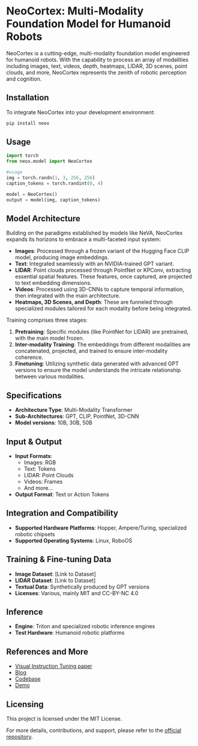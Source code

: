 # NeoCortex: Multi-Modality Foundation Model for Humanoid Robots

NeoCortex is a cutting-edge, multi-modality foundation model engineered for humanoid robots. With the capability to process an array of modalities including images, text, videos, depth, heatmaps, LIDAR, 3D scenes, point clouds, and more, NeoCortex represents the zenith of robotic perception and cognition.

## Installation
To integrate NeoCortex into your development environment:

```bash
pip install neox
```

## Usage
```python
import torch
from neox.model import NeoCortex

#usage
img = torch.randn(1, 3, 256, 256)
caption_tokens = torch.randint(0, 4)

model = NeoCortex()
output = model(img, caption_tokens)
```

## Model Architecture
Building on the paradigms established by models like NeVA, NeoCortex expands its horizons to embrace a multi-faceted input system:

- **Images**: Processed through a frozen variant of the Hugging Face CLIP model, producing image embeddings.
- **Text**: Integrated seamlessly with an NVIDIA-trained GPT variant.
- **LIDAR**: Point clouds processed through PointNet or KPConv, extracting essential spatial features. These features, once captured, are projected to text embedding dimensions.
- **Videos**: Processed using 3D-CNNs to capture temporal information, then integrated with the main architecture.
- **Heatmaps, 3D Scenes, and Depth**: These are funneled through specialized modules tailored for each modality before being integrated.

Training comprises three stages:
1. **Pretraining**: Specific modules (like PointNet for LIDAR) are pretrained, with the main model frozen.
2. **Inter-modality Training**: The embeddings from different modalities are concatenated, projected, and trained to ensure inter-modality coherence.
3. **Finetuning**: Utilizing synthetic data generated with advanced GPT versions to ensure the model understands the intricate relationship between various modalities.

## Specifications

- **Architecture Type**: Multi-Modality Transformer
- **Sub-Architectures**: GPT, CLIP, PointNet, 3D-CNN
- **Model versions**: 10B, 30B, 50B

## Input & Output

- **Input Formats**: 
  - Images: RGB
  - Text: Tokens
  - LIDAR: Point Clouds
  - Videos: Frames
  - And more...
- **Output Format**: Text or Action Tokens

## Integration and Compatibility

- **Supported Hardware Platforms**: Hopper, Ampere/Turing, specialized robotic chipsets
- **Supported Operating Systems**: Linux, RoboOS

## Training & Fine-tuning Data

- **Image Dataset**: [Link to Dataset]
- **LIDAR Dataset**: [Link to Dataset]
- **Textual Data**: Synthetically produced by GPT versions
- **Licenses**: Various, mainly MIT and CC-BY-NC 4.0

## Inference

- **Engine**: Triton and specialized robotic inference engines
- **Test Hardware**: Humanoid robotic platforms

## References and More

- [Visual Instruction Tuning paper](#)
- [Blog](#)
- [Codebase](https://github.com/kyegomez/NeoCortex)
- [Demo](#)

## Licensing
This project is licensed under the MIT License.

For more details, contributions, and support, please refer to the [official repository](https://github.com/kyegomez/NeoCortex).